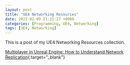 ```yaml
---
layout: post
title: "UE4 Networking Resources"
date: 2022-02-09 21:21:27 +0000
categories: [Programming, UE4, Networking]
tags: [UE4, Networking]
---
```


This is a post of my UE4 Networking Resources collection.

[Multiplayer in Unreal Engine: How to Understand Network Replication](https://youtu.be/JOJP0CvpB8w){:target="_blank"}